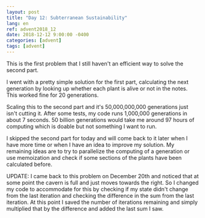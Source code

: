 ```yaml
---
layout: post
title: "Day 12: Subterranean Sustainability"
lang: en
ref: advent2018_12
date: 2018-12-12 9:00:00 -0400
categories: [advent]
tags: [advent]
---
```

This is the first problem that I still haven't an efficient way to solve the second part.

I went with a pretty simple solution for the first part, calculating the next generation by looking up whether each plant is alive or not in the notes. This worked fine for 20 generations.

Scaling this to the second part and it's 50,000,000,000 generations just isn't cutting it. After some tests, my code runs 1,000,000 generations in about 7 seconds. 50 billion generations would take me around 97 hours of computing which is doable but not something I want to run.

I skipped the second part for today and will come back to it later when I have more time or when I have an idea to improve my solution. My remaining ideas are to try to parallelize the computing of a generation or use memoization and check if some sections of the plants have been calculated before.

UPDATE: I came back to this problem on December 20th and noticed that at some point the cavern is full and just moves towards the right. So I changed my code to accommodate for this by checking if my state didn't change from the last iteration and checking the difference in the sum from the last iteration. At this point I saved the number of iterations remaining and simply multiplied that by the difference and added the last sum I saw.